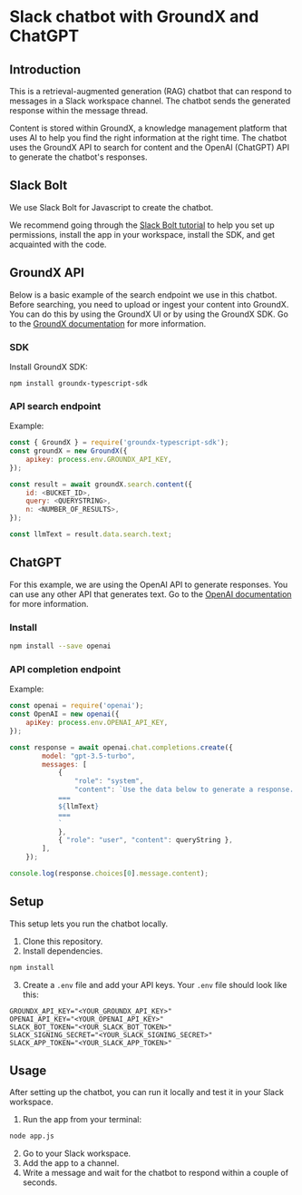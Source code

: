 # Slack chatbot with GroundX and ChatGPT

## Introduction
This is a retrieval-augmented generation (RAG) chatbot that can respond to messages in a Slack workspace channel. The chatbot sends the generated response within the message thread.

Content is stored within GroundX, a knowledge management platform that uses AI to help you find the right information at the right time. The chatbot uses the GroundX API to search for content and the OpenAI (ChatGPT) API to generate the chatbot's responses.

## Slack Bolt
We use Slack Bolt for Javascript to create the chatbot. 

We recommend going through the [Slack Bolt tutorial](https://slack.dev/bolt-js/tutorial/getting-started) to help you set up permissions, install the app in your workspace, install the SDK, and get acquainted with the code.


## GroundX API
Below is a basic example of the search endpoint we use in this chatbot. Before searching, you need to upload or ingest your content into GroundX. You can do this by using the GroundX UI or by using the GroundX SDK. Go to the [GroundX documentation](https://documentation.groundx.ai/docs/welcome) for more information.

### SDK
Install GroundX SDK:
```
npm install groundx-typescript-sdk
```
### API search endpoint

Example:
```js
const { GroundX } = require('groundx-typescript-sdk');
const groundX = new GroundX({
    apikey: process.env.GROUNDX_API_KEY,
});

const result = await groundX.search.content({
    id: <BUCKET_ID>,
    query: <QUERYSTRING>,
    n: <NUMBER_OF_RESULTS>,
});

const llmText = result.data.search.text;
```

## ChatGPT
For this example, we are using the OpenAI API to generate responses. You can use any other API that generates text. Go to the [OpenAI documentation](https://platform.openai.com/docs/overview) for more information.

### Install
```bash
npm install --save openai
```	

### API completion endpoint
Example:
```js
const openai = require('openai');
const OpenAI = new openai({
    apiKey: process.env.OPENAI_API_KEY,
});

const response = await openai.chat.completions.create({
        model: "gpt-3.5-turbo",
        messages: [
            {
                "role": "system",
                "content": `Use the data below to generate a response. Indicate the sources you've been given, if any. If the provided content is inadequate, answer 'I don't have sufficent information to answer the question'.
            ===
            ${llmText}
            ===
            `
            },
            { "role": "user", "content": queryString },
        ],
    });

console.log(response.choices[0].message.content);
```

## Setup
This setup lets you run the chatbot locally.

1. Clone this repository.
2. Install dependencies.
```bash
npm install
```
3. Create a `.env` file and add your API keys. Your `.env` file should look like this:
```
GROUNDX_API_KEY="<YOUR_GROUNDX_API_KEY>"
OPENAI_API_KEY="<YOUR_OPENAI_API_KEY>"
SLACK_BOT_TOKEN="<YOUR_SLACK_BOT_TOKEN>"
SLACK_SIGNING_SECRET="<YOUR_SLACK_SIGNING_SECRET>"
SLACK_APP_TOKEN="<YOUR_SLACK_APP_TOKEN>"
```

## Usage
After setting up the chatbot, you can run it locally and test it in your Slack workspace.

1. Run the app from your terminal:
```bash
node app.js
```
2. Go to your Slack workspace.
3. Add the app to a channel.
4. Write a message and wait for the chatbot to respond within a couple of seconds.

